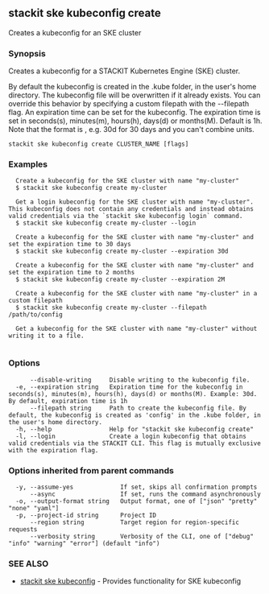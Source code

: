 ## stackit ske kubeconfig create

Creates a kubeconfig for an SKE cluster

### Synopsis

Creates a kubeconfig for a STACKIT Kubernetes Engine (SKE) cluster.

By default the kubeconfig is created in the .kube folder, in the user's home directory. The kubeconfig file will be overwritten if it already exists.
You can override this behavior by specifying a custom filepath with the --filepath flag.
An expiration time can be set for the kubeconfig. The expiration time is set in seconds(s), minutes(m), hours(h), days(d) or months(M). Default is 1h.
Note that the format is <value><unit>, e.g. 30d for 30 days and you can't combine units.

```
stackit ske kubeconfig create CLUSTER_NAME [flags]
```

### Examples

```
  Create a kubeconfig for the SKE cluster with name "my-cluster"
  $ stackit ske kubeconfig create my-cluster

  Get a login kubeconfig for the SKE cluster with name "my-cluster". This kubeconfig does not contain any credentials and instead obtains valid credentials via the `stackit ske kubeconfig login` command.
  $ stackit ske kubeconfig create my-cluster --login

  Create a kubeconfig for the SKE cluster with name "my-cluster" and set the expiration time to 30 days
  $ stackit ske kubeconfig create my-cluster --expiration 30d

  Create a kubeconfig for the SKE cluster with name "my-cluster" and set the expiration time to 2 months
  $ stackit ske kubeconfig create my-cluster --expiration 2M

  Create a kubeconfig for the SKE cluster with name "my-cluster" in a custom filepath
  $ stackit ske kubeconfig create my-cluster --filepath /path/to/config

  Get a kubeconfig for the SKE cluster with name "my-cluster" without writing it to a file. 
  
```

### Options

```
      --disable-writing     Disable writing to the kubeconfig file.
  -e, --expiration string   Expiration time for the kubeconfig in seconds(s), minutes(m), hours(h), days(d) or months(M). Example: 30d. By default, expiration time is 1h
      --filepath string     Path to create the kubeconfig file. By default, the kubeconfig is created as 'config' in the .kube folder, in the user's home directory.
  -h, --help                Help for "stackit ske kubeconfig create"
  -l, --login               Create a login kubeconfig that obtains valid credentials via the STACKIT CLI. This flag is mutually exclusive with the expiration flag.
```

### Options inherited from parent commands

```
  -y, --assume-yes             If set, skips all confirmation prompts
      --async                  If set, runs the command asynchronously
  -o, --output-format string   Output format, one of ["json" "pretty" "none" "yaml"]
  -p, --project-id string      Project ID
      --region string          Target region for region-specific requests
      --verbosity string       Verbosity of the CLI, one of ["debug" "info" "warning" "error"] (default "info")
```

### SEE ALSO

* [stackit ske kubeconfig](./stackit_ske_kubeconfig.md)	 - Provides functionality for SKE kubeconfig

